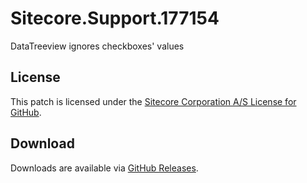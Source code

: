# Sitecore.Support.177154
DataTreeview ignores checkboxes' values

## License  
This patch is licensed under the [Sitecore Corporation A/S License for GitHub](https://github.com/sitecoresupport/Sitecore.Support.177154/blob/master/LICENSE).  

## Download  
Downloads are available via [GitHub Releases](https://github.com/sitecoresupport/Sitecore.Support.177154/releases).  
